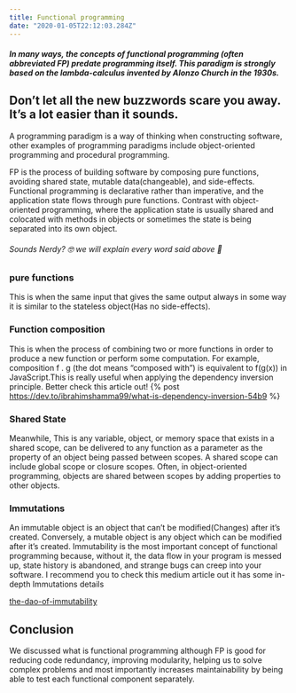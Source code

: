 ```yaml
---
title: Functional programming 
date: "2020-01-05T22:12:03.284Z"
---
```


##### In many ways, the concepts of functional programming (often abbreviated FP) predate programming itself. This paradigm is strongly based on the lambda-calculus invented by Alonzo Church in the 1930s.
## Don’t let all the new buzzwords scare you away. It’s a lot easier than it sounds.
A programming paradigm is a way of thinking when constructing software, other examples of programming paradigms include object-oriented programming and procedural programming.

FP is the process of building software by composing pure functions, avoiding shared state, mutable data(changeable), and side-effects. Functional programming is declarative rather than imperative, and the application state flows through pure functions. Contrast with object-oriented programming, where the application state is usually shared and colocated with methods in objects or sometimes the state is being separated into its own object.
###### Sounds Nerdy? :nerd_face: we will explain every word said above :rose:  

### pure functions
This is when the same input that gives the same output always in some way it is similar to the stateless object(Has no side-effects).

### Function composition
This is when the process of combining two or more functions in order to produce a new function or perform some computation. For example, composition f . g (the dot means “composed with”) is equivalent to f(g(x)) in JavaScript.This is really useful when applying the dependency inversion principle. Better check this article out!
{% post https://dev.to/ibrahimshamma99/what-is-dependency-inversion-54b9 %}

### Shared State
Meanwhile, This is any variable, object, or memory space that exists in a shared scope, can be delivered to any function as a parameter as the property of an object being passed between scopes. A shared scope can include global scope or closure scopes. Often, in object-oriented programming, objects are shared between scopes by adding properties to other objects.

### Immutations 
An immutable object is an object that can’t be modified(Changes) after it’s created. Conversely, a mutable object is any object which can be modified after it’s created.
Immutability is the most important concept of functional programming because, without it, the data flow in your program is messed up, state history is abandoned, and strange bugs can creep into your software.
I recommend you to check this medium article out it has some in-depth Immutations details

<a href="https://medium.com/javascript-scene/the-dao-of-immutability-9f91a70c88cd"> the-dao-of-immutability  </a>

## Conclusion
We discussed what is functional programming although FP is good for reducing code redundancy, improving modularity, helping us to solve complex problems and most importantly increases maintainability by 
being able to test each functional component separately. 